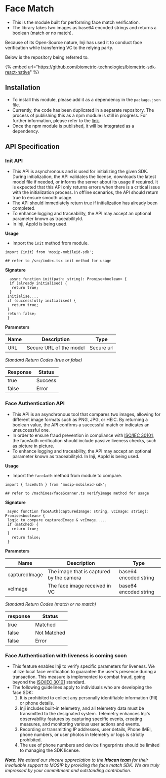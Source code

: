 # Face Match

* This is the module built for performing face match verification.
* The library takes two images as base64 encoded strings and returns a boolean (match or no match).

Because of its Open-Source nature, Inji has used it to conduct face verification while transferring VC to the relying party.&#x20;

Below is the repository being referred to.

{% embed url="https://github.com/biometric-technologies/biometric-sdk-react-native" %}

## Installation

* To install this module, please add it as a dependency in the `package.json` file.
* &#x20;Currently, the code has been duplicated in a separate repository. The process of publishing this as a npm module is still in progress. For further information, please refer to the [link](https://github.com/mosip/mosip-mobileid-sdk/tree/IrisScan).&#x20;
* Once the npm module is published, it will be integrated as a dependency.

## API Specification

### Init API

* This API is asynchronous and is used for initializing the given SDK. During initialization, the API validates the license, downloads the latest model file if needed, or informs the server about its usage if required. It is expected that this API only returns errors when there is a critical issue with the initialization process. In offline scenarios, the API should return true to ensure smooth usage.
* The API should immediately return true if initialization has already been completed.
* To enhance logging and traceability, the API may accept an optional parameter known as traceabilityId.
* &#x20;In Inji, AppId is being used.

**Usage**

* Import the `init` method from module.

```
import {init} from 'mosip-mobileid-sdk';

## refer to /src/index.tsx init method for usage
```

**Signature**

```
  async function init(path: string): Promise<boolean> {
  if (already initialised) {
   return true;
  }
 Initialise....
 if (successfully initialised) {
   return true;
 }
 return false;
 }
```

**Parameters**

| **Name** | **Description**         | **Type**   |
| -------- | ----------------------- | ---------- |
| URL      | Secure URL of the model | Secure url |

_Standard Return Codes (true or false)_

| **Response** | **Status** |
| ------------ | ---------- |
| true         | Success    |
| false        | Error      |

### Face Authentication API

* This API is an asynchronous tool that compares two images, allowing for different image formats such as PNG, JPG, or HEIC. By returning a boolean value, the API confirms a successful match or indicates an unsuccessful one.
* In order to ensure fraud prevention in compliance with [ISO/IEC 30101](https://www.iso.org/standard/83828.html), the faceAuth verification should include passive liveness checks, such as picture in picture.
* To enhance logging and traceability, the API may accept an optional parameter known as traceabilityId. In Inji, AppId is being used.

**Usage**

* Import the `faceAuth` method from module to compare.

```
import { faceAuth } from "mosip-mobileid-sdk";

## refer to /machines/faceScanner.ts verifyImage method for usage
```

**Signature**

```
 async function faceAuth(capturedImage: string, vcImage: string): Promise<boolean> {
 logic to compare capturedImage & vcImage.....
 if (matched) {
   return true;
 }
   return false;
 }
```

**Parameters**

| **Name**      | **Description**                          | **Type**              |
| ------------- | ---------------------------------------- | --------------------- |
| capturedImage | The image that is captured by the camera | base64 encoded string |
| vcImage       | The face image received in VC            | base64 encoded string |

_Standard Return Codes (match or no match)_

| **response** | **Status**  |
| ------------ | ----------- |
| true         | Matched     |
| false        | Not Matched |
| false        | Error       |

### Face Authentication with liveness is coming soon

* This feature enables Inji to verify specific parameters for liveness. We utilize local face verification to guarantee the user's presence during a transaction. This measure is implemented to combat fraud, going beyond the [ISO/IEC 30101](https://www.iso.org/standard/83828.html) standard.
* The following guidelines apply to individuals who are developing the face SDK:
  1. It is prohibited to collect any personally identifiable information (PII) or phone details.
  2. Inji includes built-in telemetry, and all telemetry data must be transmitted to the designated system. Telemetry enhances Inji's observability features by capturing specific events, creating measures, and monitoring various user actions and events.
  3. Recording or transmitting IP addresses, user details, Phone IMEI, phone numbers, or user photos in telemetry or logs is strictly prohibited.
  4. The use of phone numbers and device fingerprints should be limited to managing the SDK license.

_**Note**: We extend our sincere appreciation to the **Iriscan team** for their invaluable support to MOSIP by providing the face match SDK. We are truly impressed by your commitment and outstanding contribution._
